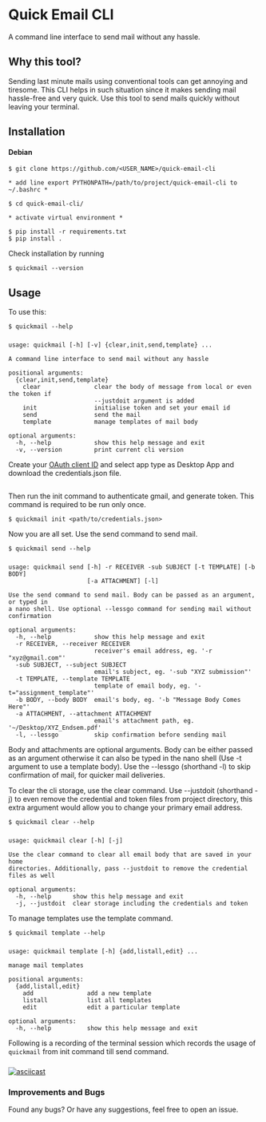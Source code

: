 
# Quick Email CLI

A command line interface to send mail without any hassle.

## Why this tool?

Sending last minute mails using conventional tools can get annoying and tiresome. This CLI helps in such situation since it makes sending mail hassle-free and very quick. Use this tool to send mails quickly without leaving your terminal.

## Installation

#### Debian

```
$ git clone https://github.com/<USER_NAME>/quick-email-cli

* add line export PYTHONPATH=/path/to/project/quick-email-cli to ~/.bashrc *

$ cd quick-email-cli/

* activate virtual environment *

$ pip install -r requirements.txt
$ pip install .
```

Check installation by running


```
$ quickmail --version
```

## Usage


To use this:

	$ quickmail --help

<h3></h3>

```
usage: quickmail [-h] [-v] {clear,init,send,template} ...

A command line interface to send mail without any hassle

positional arguments:
  {clear,init,send,template}
    clear               clear the body of message from local or even the token if
                        --justdoit argument is added
    init                initialise token and set your email id
    send                send the mail
    template            manage templates of mail body

optional arguments:
  -h, --help            show this help message and exit
  -v, --version         print current cli version

```


Create your [OAuth client ID](https://console.developers.google.com/apis/credentials/) and select app type as Desktop App and download the credentials.json file.
<h2></h2>

Then run the init command to authenticate gmail, and generate token. This command is required to be run only once.

```
$ quickmail init <path/to/credentials.json>
```

Now you are all set. Use the send command to send mail.


	$ quickmail send --help

<h3></h3>

```
usage: quickmail send [-h] -r RECEIVER -sub SUBJECT [-t TEMPLATE] [-b BODY]
                      [-a ATTACHMENT] [-l]

Use the send command to send mail. Body can be passed as an argument, or typed in
a nano shell. Use optional --lessgo command for sending mail without confirmation

optional arguments:
  -h, --help            show this help message and exit
  -r RECEIVER, --receiver RECEIVER
                        receiver's email address, eg. '-r "xyz@gmail.com"'
  -sub SUBJECT, --subject SUBJECT
                        email's subject, eg. '-sub "XYZ submission"'
  -t TEMPLATE, --template TEMPLATE
                        template of email body, eg. '-t="assignment_template"'
  -b BODY, --body BODY  email's body, eg. '-b "Message Body Comes Here"'
  -a ATTACHMENT, --attachment ATTACHMENT
                        email's attachment path, eg. '~/Desktop/XYZ_Endsem.pdf'
  -l, --lessgo          skip confirmation before sending mail

```

Body and attachments are optional arguments. Body can be either passed as an argument otherwise it can also be typed in the nano shell (Use -t argument to use a template body). Use the --lessgo (shorthand -l) to skip confirmation of mail, for quicker mail deliveries.

To clear the cli storage, use the clear command. Use --justdoit (shorthand -j) to even remove the credential and token files from project directory, this extra argument would allow you to change your primary email address.


	$ quickmail clear --help

<h3></h3>

```
usage: quickmail clear [-h] [-j]

Use the clear command to clear all email body that are saved in your home
directories. Additionally, pass --justdoit to remove the credential files as well

optional arguments:
  -h, --help      show this help message and exit
  -j, --justdoit  clear storage including the credentials and token

```

To manage templates use the template command.

	$ quickmail template --help
	
<h3></h3>

```
usage: quickmail template [-h] {add,listall,edit} ...

manage mail templates

positional arguments:
  {add,listall,edit}
    add               add a new template
    listall           list all templates
    edit              edit a particular template

optional arguments:
  -h, --help          show this help message and exit

```

Following is a recording of the terminal session which records the usage of `quickmail` from init command till send command. 

<h3></h3>

[![asciicast](https://asciinema.org/a/78mPkSTa0rTK3TXhnkgRDP6RO.svg)](https://asciinema.org/a/78mPkSTa0rTK3TXhnkgRDP6RO)

### Improvements and Bugs

Found any bugs? Or have any suggestions, feel free to open an issue.

